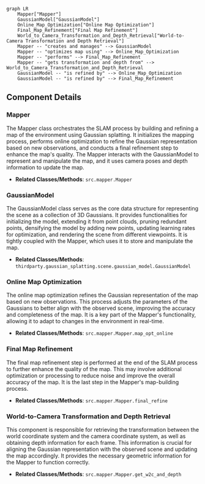 ```mermaid
graph LR
    Mapper["Mapper"]
    GaussianModel["GaussianModel"]
    Online_Map_Optimization["Online Map Optimization"]
    Final_Map_Refinement["Final Map Refinement"]
    World_to_Camera_Transformation_and_Depth_Retrieval["World-to-Camera Transformation and Depth Retrieval"]
    Mapper -- "creates and manages" --> GaussianModel
    Mapper -- "optimizes map using" --> Online_Map_Optimization
    Mapper -- "performs" --> Final_Map_Refinement
    Mapper -- "gets transformation and depth from" --> World_to_Camera_Transformation_and_Depth_Retrieval
    GaussianModel -- "is refined by" --> Online_Map_Optimization
    GaussianModel -- "is refined by" --> Final_Map_Refinement
```

## Component Details

### Mapper
The Mapper class orchestrates the SLAM process by building and refining a map of the environment using Gaussian splatting. It initializes the mapping process, performs online optimization to refine the Gaussian representation based on new observations, and conducts a final refinement step to enhance the map's quality. The Mapper interacts with the GaussianModel to represent and manipulate the map, and it uses camera poses and depth information to update the map.
- **Related Classes/Methods**: `src.mapper.Mapper`

### GaussianModel
The GaussianModel class serves as the core data structure for representing the scene as a collection of 3D Gaussians. It provides functionalities for initializing the model, extending it from point clouds, pruning redundant points, densifying the model by adding new points, updating learning rates for optimization, and rendering the scene from different viewpoints. It is tightly coupled with the Mapper, which uses it to store and manipulate the map.
- **Related Classes/Methods**: `thirdparty.gaussian_splatting.scene.gaussian_model.GaussianModel`

### Online Map Optimization
The online map optimization refines the Gaussian representation of the map based on new observations. This process adjusts the parameters of the Gaussians to better align with the observed scene, improving the accuracy and completeness of the map. It is a key part of the Mapper's functionality, allowing it to adapt to changes in the environment in real-time.
- **Related Classes/Methods**: `src.mapper.Mapper.map_opt_online`

### Final Map Refinement
The final map refinement step is performed at the end of the SLAM process to further enhance the quality of the map. This may involve additional optimization or processing to reduce noise and improve the overall accuracy of the map. It is the last step in the Mapper's map-building process.
- **Related Classes/Methods**: `src.mapper.Mapper.final_refine`

### World-to-Camera Transformation and Depth Retrieval
This component is responsible for retrieving the transformation between the world coordinate system and the camera coordinate system, as well as obtaining depth information for each frame. This information is crucial for aligning the Gaussian representation with the observed scene and updating the map accordingly. It provides the necessary geometric information for the Mapper to function correctly.
- **Related Classes/Methods**: `src.mapper.Mapper.get_w2c_and_depth`
